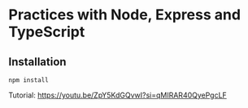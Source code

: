 # Practices with Node, Express and TypeScript

## Installation

``` terminal
npm install
```

Tutorial: https://youtu.be/ZpY5KdGQvwI?si=qMIRAR40QyePgcLF